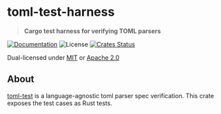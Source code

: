 # toml-test-harness

> **Cargo test harness for verifying TOML parsers**

[![Documentation](https://img.shields.io/badge/docs-master-blue.svg)][Documentation]
![License](https://img.shields.io/crates/l/toml-test.svg)
[![Crates Status](https://img.shields.io/crates/v/toml-test.svg)](https://crates.io/crates/toml-test)

Dual-licensed under [MIT](LICENSE-MIT) or [Apache 2.0](LICENSE-APACHE)

## About

[toml-test](https://github.com/BurntSushi/toml-test) is a language-agnostic
toml parser spec verification.  This crate exposes the test cases as Rust tests.

[Documentation]: https://docs.rs/toml-test
